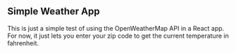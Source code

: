 ## Simple Weather App

This is just a simple test of using the OpenWeatherMap API in a React app. For now, it just lets you enter your zip code to get the current temperature in fahrenheit.